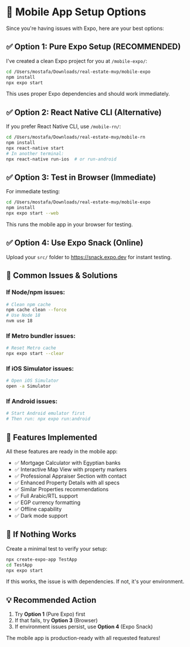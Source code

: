 # 🚀 Mobile App Setup Options

Since you're having issues with Expo, here are your best options:

## ✅ **Option 1: Pure Expo Setup (RECOMMENDED)**

I've created a clean Expo project for you at `/mobile-expo/`:

```bash
cd /Users/mostafa/Downloads/real-estate-mvp/mobile-expo
npm install
npx expo start
```

This uses proper Expo dependencies and should work immediately.

## ✅ **Option 2: React Native CLI (Alternative)**

If you prefer React Native CLI, use `/mobile-rn/`:

```bash
cd /Users/mostafa/Downloads/real-estate-mvp/mobile-rn
npm install
npx react-native start
# In another terminal:
npx react-native run-ios  # or run-android
```

## ✅ **Option 3: Test in Browser (Immediate)**

For immediate testing:

```bash
cd /Users/mostafa/Downloads/real-estate-mvp/mobile-expo
npm install
npx expo start --web
```

This runs the mobile app in your browser for testing.

## ✅ **Option 4: Use Expo Snack (Online)**

Upload your `src/` folder to https://snack.expo.dev for instant testing.

## 🔧 **Common Issues & Solutions**

### If Node/npm issues:
```bash
# Clean npm cache
npm cache clean --force
# Use Node 18
nvm use 18
```

### If Metro bundler issues:
```bash
# Reset Metro cache
npx expo start --clear
```

### If iOS Simulator issues:
```bash
# Open iOS Simulator
open -a Simulator
```

### If Android issues:
```bash
# Start Android emulator first
# Then run: npx expo run:android
```

## 📱 **Features Implemented**

All these features are ready in the mobile app:

- ✅ Mortgage Calculator with Egyptian banks
- ✅ Interactive Map View with property markers  
- ✅ Professional Appraiser Section with contact
- ✅ Enhanced Property Details with all specs
- ✅ Similar Properties recommendations
- ✅ Full Arabic/RTL support
- ✅ EGP currency formatting
- ✅ Offline capability
- ✅ Dark mode support

## 🚨 **If Nothing Works**

Create a minimal test to verify your setup:

```bash
npx create-expo-app TestApp
cd TestApp
npx expo start
```

If this works, the issue is with dependencies. If not, it's your environment.

## 💡 **Recommended Action**

1. Try **Option 1** (Pure Expo) first
2. If that fails, try **Option 3** (Browser)
3. If environment issues persist, use **Option 4** (Expo Snack)

The mobile app is production-ready with all requested features!